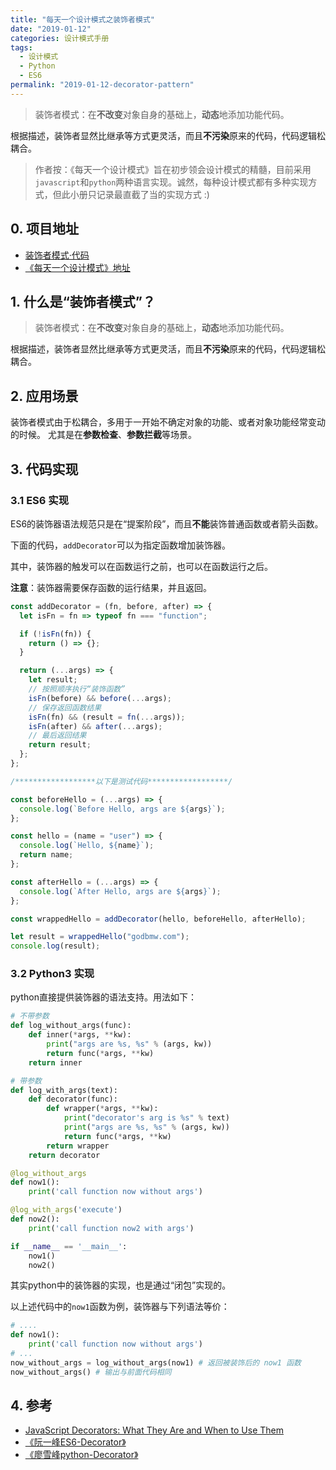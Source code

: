 ```yaml
---
title: "每天一个设计模式之装饰者模式"
date: "2019-01-12"
categories: 设计模式手册
tags:
  - 设计模式
  - Python
  - ES6
permalink: "2019-01-12-decorator-pattern"
---
```


> 装饰者模式：在**不改变**对象自身的基础上，**动态**地添加功能代码。

根据描述，装饰者显然比继承等方式更灵活，而且**不污染**原来的代码，代码逻辑松耦合。

<!-- more -->

> 作者按：《每天一个设计模式》旨在初步领会设计模式的精髓，目前采用`javascript`和`python`两种语言实现。诚然，每种设计模式都有多种实现方式，但此小册只记录最直截了当的实现方式 :)

## 0. 项目地址

- [装饰者模式·代码](https://github.com/dongyuanxin/design-pattern-demos/tree/master/decorator_pattern)
- [《每天一个设计模式》地址](https://godbmw.com/categories/%E6%AF%8F%E5%A4%A9%E4%B8%80%E4%B8%AA%E8%AE%BE%E8%AE%A1%E6%A8%A1%E5%BC%8F)

## 1. 什么是“装饰者模式”？

> 装饰者模式：在**不改变**对象自身的基础上，**动态**地添加功能代码。  

根据描述，装饰者显然比继承等方式更灵活，而且**不污染**原来的代码，代码逻辑松耦合。

## 2. 应用场景

装饰者模式由于松耦合，多用于一开始不确定对象的功能、或者对象功能经常变动的时候。
尤其是在**参数检查**、**参数拦截**等场景。

## 3. 代码实现

### 3.1 ES6 实现

ES6的装饰器语法规范只是在“提案阶段”，而且**不能**装饰普通函数或者箭头函数。

下面的代码，`addDecorator`可以为指定函数增加装饰器。

其中，装饰器的触发可以在函数运行之前，也可以在函数运行之后。

**注意**：装饰器需要保存函数的运行结果，并且返回。

```javascript
const addDecorator = (fn, before, after) => {
  let isFn = fn => typeof fn === "function";

  if (!isFn(fn)) {
    return () => {};
  }

  return (...args) => {
    let result;
    // 按照顺序执行“装饰函数”
    isFn(before) && before(...args);
    // 保存返回函数结果
    isFn(fn) && (result = fn(...args));
    isFn(after) && after(...args);
    // 最后返回结果
    return result;
  };
};

/******************以下是测试代码******************/

const beforeHello = (...args) => {
  console.log(`Before Hello, args are ${args}`);
};

const hello = (name = "user") => {
  console.log(`Hello, ${name}`);
  return name;
};

const afterHello = (...args) => {
  console.log(`After Hello, args are ${args}`);
};

const wrappedHello = addDecorator(hello, beforeHello, afterHello);

let result = wrappedHello("godbmw.com");
console.log(result);
```

### 3.2 Python3 实现

python直接提供装饰器的语法支持。用法如下：

```python
# 不带参数
def log_without_args(func):
    def inner(*args, **kw):
        print("args are %s, %s" % (args, kw))
        return func(*args, **kw)
    return inner

# 带参数
def log_with_args(text):
    def decorator(func):
        def wrapper(*args, **kw):
            print("decorator's arg is %s" % text)
            print("args are %s, %s" % (args, kw))
            return func(*args, **kw)
        return wrapper
    return decorator

@log_without_args
def now1():
    print('call function now without args')

@log_with_args('execute')
def now2():
    print('call function now2 with args')

if __name__ == '__main__':
    now1()
    now2()
```

其实python中的装饰器的实现，也是通过“闭包”实现的。

以上述代码中的`now1`函数为例，装饰器与下列语法等价：

```python
# ....
def now1():
    print('call function now without args')
# ... 
now_without_args = log_without_args(now1) # 返回被装饰后的 now1 函数
now_without_args() # 输出与前面代码相同
```


## 4. 参考

- [JavaScript Decorators: What They Are and When to Use Them](https://www.sitepoint.com/javascript-decorators-what-they-are/)
- [《阮一峰ES6-Decorator》](http://es6.ruanyifeng.com/#docs/decorator)
- [《廖雪峰python-Decorator》](https://www.liaoxuefeng.com/wiki/0014316089557264a6b348958f449949df42a6d3a2e542c000/0014318435599930270c0381a3b44db991cd6d858064ac0000)